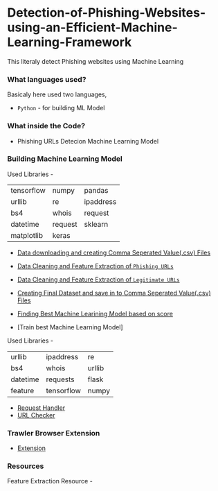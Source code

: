 # Detection-of-Phishing-Websites-using-an-Efficient-Machine-Learning-Framework

This literaly detect Phishing websites using Machine Learning



### What languages used?

Basicaly here used two languages,

- ` Python ` - for building ML Model


### What inside the Code?


- Phishing URLs Detecion Machine Learning Model

  
### Building Machine Learning Model

Used Libraries -

||||
| --- | --- | --- |
| tensorflow | numpy | pandas |
| urllib | re | ipaddress |
| bs4 | whois | request |
| datetime | request | sklearn |
| matplotlib | keras |  |


- [Data downloading and creating Comma Seperated Value(.csv) Files](Constructing_ML_Model/1_Creating_URL.ipynb)

- [Data Cleaning and Feature Extraction of ` Phishing URLs `](Constructing_ML_Model/2_Feature_Extraction_of_Phishing_URL.ipynb)

- [Data Cleaning and Feature Extraction of ` Legitimate URLs `](Constructing_ML_Model/3_Feature_Extraction_of_Legitimate_URL.ipynb)

- [Creating Final Dataset and save in to Comma Seperated Value(.csv) Files](Constructing_ML_Model/4_Creating_Final_Dataset.ipynb)

- [Finding Best Machine Learining Model based on score](Constructing_ML_Model/5_Finding_Best_Model.ipynb)

- [Train best Machine Learning Model]



Used Libraries -

||||
| --- | --- | --- |
| urllib | ipaddress | re |
| bs4 | whois | urllib |
| datetime | requests | flask |
| feature | tensorflow | numpy |

- [Request Handler](Server/app.py)
- [URL Checker](Server/feature.py)

### Trawler Browser Extension

- [Extension](Extension)


### Resources

Feature Extraction Resource -

